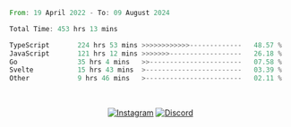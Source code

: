 <!--START_SECTION:waka-->

```rust
From: 19 April 2022 - To: 09 August 2024

Total Time: 453 hrs 13 mins

TypeScript       224 hrs 53 mins >>>>>>>>>>>>-------------   48.57 %
JavaScript       121 hrs 12 mins >>>>>>>------------------   26.18 %
Go               35 hrs 4 mins   >>-----------------------   07.58 %
Svelte           15 hrs 43 mins  >------------------------   03.39 %
Other            9 hrs 46 mins   >------------------------   02.11 %
```

<!--END_SECTION:waka-->


<!-- &nbsp;<div align="center">
  [![Spotify](https://supakorn-spotify.vercel.app/api/spotify?background_color=0d1117&border_color=ffffff)](https://open.spotify.com/user/314ljfgc3h2e3vrqtbm3tq35t5zq?si=f93b8de147494e3a)  
</div>
-->

&nbsp;<div align="center">
  [![Instagram](https://img.shields.io/badge/Instagram-E4405F?style=for-the-badge&logo=instagram&logoColor=white)](https://www.instagram.com/supakornigm/)
  [![Discord](https://img.shields.io/badge/Discord-7289DA?style=for-the-badge&logo=discord&logoColor=white)](https://discord.com/users/977487166609457172)
</div>


